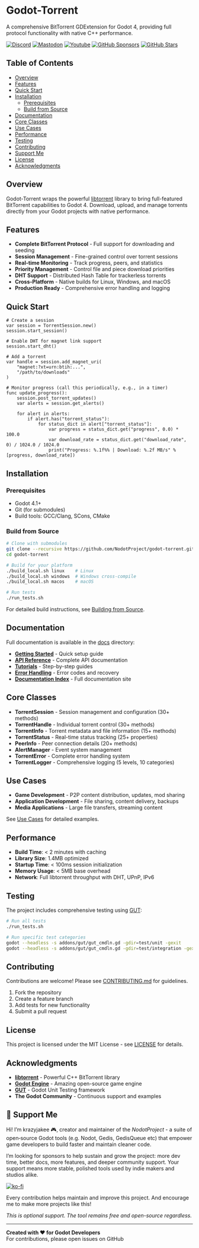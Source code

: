 # Godot-Torrent

A comprehensive BitTorrent GDExtension for Godot 4, providing full protocol functionality with native C++ performance.

[![Discord](https://img.shields.io/discord/1089846386566111322)](https://discord.gg/Rx9CZX4sjG) [![Mastodon](https://img.shields.io/mastodon/follow/110106863700290562?domain=mastodon.gamedev.place)](https://mastodon.gamedev.place/@krazyjakee) [![Youtube](https://img.shields.io/youtube/channel/subscribers/UColWkNMgHseKyU7D1QGeoyQ)](https://www.youtube.com/@GodotNodot) [![GitHub Sponsors](https://img.shields.io/github/sponsors/krazyjakee)](https://github.com/sponsors/krazyjakee) [![GitHub Stars](https://img.shields.io/github/stars/NodotProject/godot-torrent)](https://github.com/NodotProject/godot-torrent)

## Table of Contents

- [Overview](#overview)
- [Features](#features)
- [Quick Start](#quick-start)
- [Installation](#installation)
  - [Prerequisites](#prerequisites)
  - [Build from Source](#build-from-source)
- [Documentation](#documentation)
- [Core Classes](#core-classes)
- [Use Cases](#use-cases)
- [Performance](#performance)
- [Testing](#testing)
- [Contributing](#contributing)
- [Support Me](#-support-me)
- [License](#license)
- [Acknowledgments](#acknowledgments)

## Overview

Godot-Torrent wraps the powerful [libtorrent](https://libtorrent.org/) library to bring full-featured BitTorrent capabilities to Godot 4. Download, upload, and manage torrents directly from your Godot projects with native performance.

## Features

- **Complete BitTorrent Protocol** - Full support for downloading and seeding
- **Session Management** - Fine-grained control over torrent sessions
- **Real-time Monitoring** - Track progress, peers, and statistics
- **Priority Management** - Control file and piece download priorities
- **DHT Support** - Distributed Hash Table for trackerless torrents
- **Cross-Platform** - Native builds for Linux, Windows, and macOS
- **Production Ready** - Comprehensive error handling and logging

## Quick Start

```gdscript
# Create a session
var session = TorrentSession.new()
session.start_session()

# Enable DHT for magnet link support
session.start_dht()

# Add a torrent
var handle = session.add_magnet_uri(
    "magnet:?xt=urn:btih:...",
    "/path/to/downloads"
)

# Monitor progress (call this periodically, e.g., in a timer)
func update_progress():
    session.post_torrent_updates()
    var alerts = session.get_alerts()
    
    for alert in alerts:
        if alert.has("torrent_status"):
            for status_dict in alert["torrent_status"]:
                var progress = status_dict.get("progress", 0.0) * 100.0
                var download_rate = status_dict.get("download_rate", 0) / 1024.0 / 1024.0
                print("Progress: %.1f%% | Download: %.2f MB/s" % [progress, download_rate])
```

## Installation

### Prerequisites
- Godot 4.1+
- Git (for submodules)
- Build tools: GCC/Clang, SCons, CMake

### Build from Source

```bash
# Clone with submodules
git clone --recursive https://github.com/NodotProject/godot-torrent.git
cd godot-torrent

# Build for your platform
./build_local.sh linux    # Linux
./build_local.sh windows  # Windows cross-compile
./build_local.sh macos    # macOS

# Run tests
./run_tests.sh
```

For detailed build instructions, see [Building from Source](docs/BUILDING_FROM_SOURCE.md).

## Documentation

Full documentation is available in the [docs](docs/) directory:

- **[Getting Started](docs/GETTING_STARTED.md)** - Quick setup guide
- **[API Reference](docs/API_REFERENCE.md)** - Complete API documentation
- **[Tutorials](docs/TUTORIAL_BASIC_DOWNLOAD.md)** - Step-by-step guides
- **[Error Handling](docs/ERROR_HANDLING.md)** - Error codes and recovery
- **[Documentation Index](docs/index.md)** - Full documentation site

## Core Classes

- **TorrentSession** - Session management and configuration (30+ methods)
- **TorrentHandle** - Individual torrent control (30+ methods)
- **TorrentInfo** - Torrent metadata and file information (15+ methods)
- **TorrentStatus** - Real-time status tracking (25+ properties)
- **PeerInfo** - Peer connection details (20+ methods)
- **AlertManager** - Event system management
- **TorrentError** - Complete error handling system
- **TorrentLogger** - Comprehensive logging (5 levels, 10 categories)

## Use Cases

- **Game Development** - P2P content distribution, updates, mod sharing
- **Application Development** - File sharing, content delivery, backups
- **Media Applications** - Large file transfers, streaming content

See [Use Cases](docs/USE_CASES.md) for detailed examples.

## Performance

- **Build Time**: < 2 minutes with caching
- **Library Size**: 1.4MB optimized
- **Startup Time**: < 100ms session initialization
- **Memory Usage**: < 5MB base overhead
- **Network**: Full libtorrent throughput with DHT, UPnP, IPv6

## Testing

The project includes comprehensive testing using [GUT](https://github.com/bitwes/Gut):

```bash
# Run all tests
./run_tests.sh

# Run specific test categories
godot --headless -s addons/gut/gut_cmdln.gd -gdir=test/unit -gexit
godot --headless -s addons/gut/gut_cmdln.gd -gdir=test/integration -gexit
```

## Contributing

Contributions are welcome! Please see [CONTRIBUTING.md](CONTRIBUTING.md) for guidelines.

1. Fork the repository
2. Create a feature branch
3. Add tests for new functionality
4. Submit a pull request

## License

This project is licensed under the MIT License - see [LICENSE](LICENSE) for details.

## Acknowledgments

- **[libtorrent](https://libtorrent.org/)** - Powerful C++ BitTorrent library
- **[Godot Engine](https://godotengine.org/)** - Amazing open-source game engine
- **[GUT](https://github.com/bitwes/Gut)** - Godot Unit Testing framework
- **The Godot Community** - Continuous support and examples

## 💖 Support Me
Hi! I’m krazyjakee 🎮, creator and maintain­er of the *NodotProject* - a suite of open‑source Godot tools (e.g. Nodot, Gedis, GedisQueue etc) that empower game developers to build faster and maintain cleaner code.

I’m looking for sponsors to help sustain and grow the project: more dev time, better docs, more features, and deeper community support. Your support means more stable, polished tools used by indie makers and studios alike.

[![ko-fi](https://ko-fi.com/img/githubbutton_sm.svg)](https://ko-fi.com/krazyjakee)

Every contribution helps maintain and improve this project. And encourage me to make more projects like this!

*This is optional support. The tool remains free and open-source regardless.*

---

**Created with ❤️ for Godot Developers**  
For contributions, please open issues on GitHub
